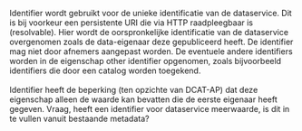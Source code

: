 Identifier wordt gebruikt voor de unieke identificatie van de dataservice. Dit is bij voorkeur een persistente URI die via HTTP raadpleegbaar is (resolvable). Hier wordt de oorspronkelijke identificatie van de dataservice overgenomen zoals de data-eigenaar deze gepubliceerd heeft. De identifier mag niet door afnemers aangepast worden.
De eventuele andere identifiers worden in de eigenschap other identifier opgenomen, zoals bijvoorbeeld identifiers die door een catalog worden toegekend.
<br/>
<br/>
Identifier heeft de beperking (ten opzichte van DCAT-AP) dat deze eigenschap alleen de waarde kan bevatten die de eerste eigenaar heeft gegeven.
Vraag, heeft een identifier voor dataservice meerwaarde, is dit in te vullen vanuit bestaande metadata?
